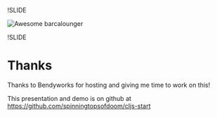 !SLIDE

![Awesome barcalounger](http://www.theaterseat.com/uploads/574566066_650_eclipse-07.jpg)

!SLIDE
# Thanks

Thanks to Bendyworks for hosting and giving me time to work on this!

This presentation and demo is on github at https://github.com/spinningtopsofdoom/cljs-start
